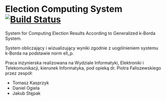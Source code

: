 # Election Computing System [![Build Status](https://travis-ci.org/jakubste/election-computing-system.svg?branch=migrate-election-generation)](https://travis-ci.org/jakubste/election-computing-system) 

System for Computing Election Results According to Generalized k-Borda System.

System obliczający i wizualizujący wyniki zgodnie z uogólnieniem systemu k-Borda na podstawie norm ell_p.

Praca inżynierska realizowana na Wydziale Informatyki, Elektroniki i Telekomunikacji, kierunek Informatyka, pod opieką dr. Piotra Faliszewskiego przez zespół:

 - Tomasz Kasprzyk
 - Daniel Ogiela
 - Jakub Stępak

